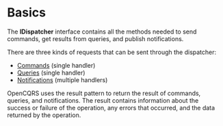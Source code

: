 # Basics

The **IDispatcher** interface contains all the methods needed to send commands, get results from queries, and publish notifications.

There are three kinds of requests that can be sent through the dispatcher:
- [Commands](Commands) (single handler)
- [Queries](Queries) (single handler)
- [Notifications](Notifications) (multiple handlers)

OpenCQRS uses the result pattern to return the result of commands, queries, and notifications. The result contains information about the success or failure of the operation, any errors that occurred, and the data returned by the operation.
